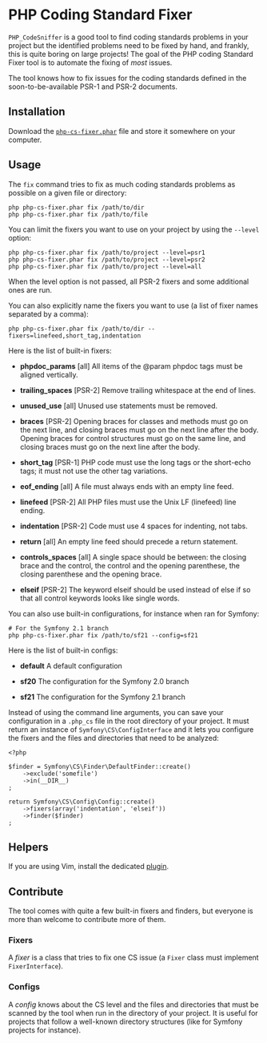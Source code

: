 PHP Coding Standard Fixer
=========================

`PHP_CodeSniffer` is a good tool to find coding standards problems in your
project but the identified problems need to be fixed by hand, and frankly,
this is quite boring on large projects! The goal of the PHP coding Standard
Fixer tool is to automate the fixing of *most* issues.

The tool knows how to fix issues for the coding standards defined in the
soon-to-be-available PSR-1 and PSR-2 documents.

Installation
------------

Download the
[`php-cs-fixer.phar`](https://github.com/fabpot/PHP-CS-Fixer/raw/master/php-cs-fixer.phar)
file and store it somewhere on your computer.

Usage
-----

The `fix` command tries to fix as much coding standards
problems as possible on a given file or directory:

    php php-cs-fixer.phar fix /path/to/dir
    php php-cs-fixer.phar fix /path/to/file

You can limit the fixers you want to use on your project by using the
`--level` option:

    php php-cs-fixer.phar fix /path/to/project --level=psr1
    php php-cs-fixer.phar fix /path/to/project --level=psr2
    php php-cs-fixer.phar fix /path/to/project --level=all

When the level option is not passed, all PSR-2 fixers and some additional ones
are run.

You can also explicitly name the fixers you want to use (a list of fixer names
separated by a comma):

    php php-cs-fixer.phar fix /path/to/dir --fixers=linefeed,short_tag,indentation

Here is the list of built-in fixers:

 * **phpdoc_params**   [all] All items of the @param phpdoc tags must be aligned
                   vertically.

 * **trailing_spaces** [PSR-2] Remove trailing whitespace at the end of lines.

 * **unused_use**      [all] Unused use statements must be removed.

 * **braces**          [PSR-2] Opening braces for classes and methods must go on
                   the next line, and closing braces must go on the next
                   line after the body. Opening braces for control
                   structures must go on the same line, and closing braces
                   must go on the next line after the body.

 * **short_tag**       [PSR-1] PHP code must use the long <?php ?> tags or the
                   short-echo <?= ?> tags; it must not use the other tag
                   variations.

 * **eof_ending**      [all] A file must always ends with an empty line feed.

 * **linefeed**        [PSR-2] All PHP files must use the Unix LF (linefeed)
                   line ending.

 * **indentation**     [PSR-2] Code must use 4 spaces for indenting, not tabs.

 * **return**          [all] An empty line feed should precede a return
                   statement.

 * **controls_spaces** [all] A single space should be between: the closing brace
                   and the control, the control and the opening parenthese,
                   the closing parenthese and the opening brace.

 * **elseif**          [PSR-2] The keyword elseif should be used instead of else
                   if so that all control keywords looks like single words.

You can also use built-in configurations, for instance when ran for Symfony:

    # For the Symfony 2.1 branch
    php php-cs-fixer.phar fix /path/to/sf21 --config=sf21

Here is the list of built-in configs:

 * **default** A default configuration

 * **sf20**    The configuration for the Symfony 2.0 branch

 * **sf21**    The configuration for the Symfony 2.1 branch

Instead of using the command line arguments, you can save your configuration
in a `.php_cs` file in the root directory of your project. It
must return an instance of `Symfony\CS\ConfigInterface` and it lets you
configure the fixers and the files and directories that need to be analyzed:

    <?php

    $finder = Symfony\CS\Finder\DefaultFinder::create()
        ->exclude('somefile')
        ->in(__DIR__)
    ;

    return Symfony\CS\Config\Config::create()
        ->fixers(array('indentation', 'elseif'))
        ->finder($finder)
    ;

Helpers
-------

If you are using Vim, install the dedicated
[plugin](https://github.com/stephpy/vim-php-cs-fixer).

Contribute
----------

The tool comes with quite a few built-in fixers and finders, but everyone is
more than welcome to contribute more of them.

### Fixers

A *fixer* is a class that tries to fix one CS issue (a `Fixer` class must
implement `FixerInterface`).

### Configs

A *config* knows about the CS level and the files and directories that must be
scanned by the tool when run in the directory of your project. It is useful
for projects that follow a well-known directory structures (like for Symfony
projects for instance).
